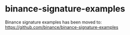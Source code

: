 # binance-signature-examples
Binance signature examples has been moved to: https://github.com/binance/binance-signature-examples
